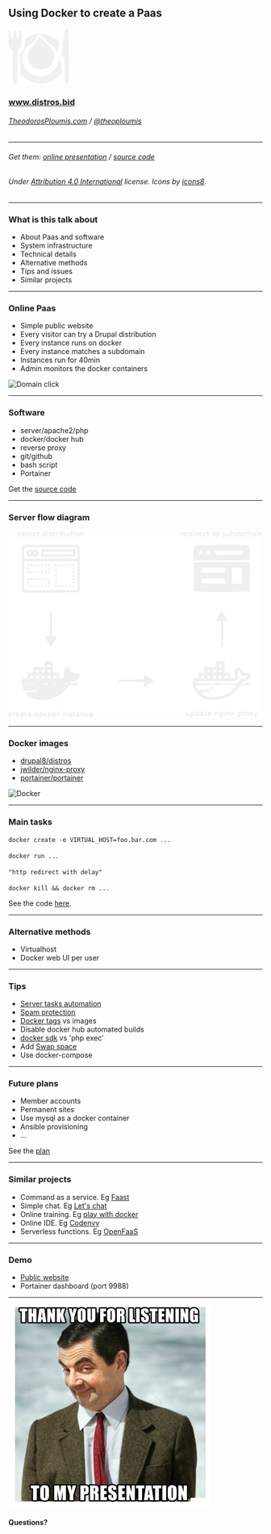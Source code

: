 
## Using Docker to create a Paas

![distros.bid logo](images/distros_logo.png)

<!-- #### [Meetup XXX](https://www.meetup.com/XXX) -->

### www.distros.bid

###### [TheodorosPloumis.com](http://www.theodorosploumis.com/en) / [@theoploumis](http://twitter.com/theoploumis)
________________________

###### Get them: [online presentation](http://theodorosploumis.github.io/docker-paas) / [source code](https://github.com/theodorosploumis/docker-paas)

###### Under [Attribution 4.0 International](http://creativecommons.org/licenses/by/4.0/) license. Icons by [icons8](https://icons8.com).

---

### What is this talk about

- About Paas and software
- System infrastructure
- Technical details
- Alternative methods
- Tips and issues
- Similar projects

---

### Online Paas

- Simple public website
- Every visitor can try a Drupal distribution
- Every instance runs on docker
- Every instance matches a subdomain
- Instances run for 40min
- Admin monitors the docker containers


![Domain click](https://png.icons8.com/carbon-copy/150/eeeeee/domain.png)

---

### Software

- server/apache2/php
- docker/docker hub
- reverse proxy
- git/github
- bash script
- Portainer

Get the [source code](https://github.com/theodorosploumis/drupal-docker-distros)

---

### Server flow diagram

![Docker with proxy](images/server_diagram.png)

---

### Docker images

- [drupal8/distros](https://hub.docker.com/r/drupal8/distros/tags)
- [jwilder/nginx-proxy](https://hub.docker.com/r/jwilder/nginx-proxy)
- [portainer/portainer](https://hub.docker.com/r/portainer/portainer)

![Docker](https://png.icons8.com/ios/150/eeeeee/docker.png)

---

### Main tasks

```
docker create -e VIRTUAL_HOST=foo.bar.com ...

docker run ...

"http redirect with delay"

docker kill && docker rm ...

```

See the code [here](https://github.com/theodorosploumis/drupal-docker-distros/blob/master/html/container.php).

---

### Alternative methods

- Virtualhost
- Docker web UI per user

---

### Tips

- [Server tasks automation](https://github.com/theodorosploumis/drupal-docker-distros/blob/master/scripts/server-install.sh)
- [Spam protection](https://www.google.com/recaptcha)
- [Docker tags](https://hub.docker.com/r/drupal8/distros/tags) vs images
- Disable docker hub automated builds
- [docker sdk](https://github.com/theodorosploumis/drupal-docker-distros/issues/1) vs 'php exec'
- Add [Swap space](https://www.digitalocean.com/community/tutorials/how-to-add-swap-space-on-ubuntu-16-04)
- Use docker-compose

---

### Future plans

- Member accounts
- Permanent sites
- Use mysql as a docker container
- Ansible provisioning
- ...

See the [plan](https://github.com/theodorosploumis/drupal-docker-distros/issues/2)

---

### Similar projects

- Command as a service. Eg [Faast](https://faaast.download)
- Simple chat. Eg [Let's chat](https://hub.docker.com/r/sdelements/lets-chat)
- Online training. Eg [play with docker](https://training.play-with-docker.com)
- Online IDE. Eg [Codenvy](https://codenvy.com)
- Serverless functions. Eg [OpenFaaS](https://www.openfaas.com)

---

### Demo

- [Public website](https://www.distros.bid)
- Portainer dashboard (port 9988)

---

![Thank you meme](images/thank_you.jpg)

#### Questions?
